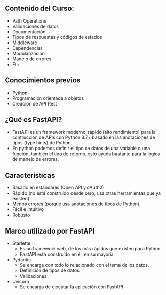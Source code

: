 
## Contenido del Curso:

- Path Operations
- Validaciones de datos
- Documentación
- Tipos de respuestas y códigos de estados
- Middleware
- Dependencias
- Modularización
- Manejo de errores
- Etc

## Conocimientos previos

- Python
- Programación orientada a objetos
- Creación de API Rest

## ¿Qué es FastAPI?

- FastAPI es un framework moderno, rápido (alto rendimiento) para la contrucción de APIs con Python 3.7+ basado en las anotaciones de tipos (type hints) de Python.
- En python podemos definir el tipo de datos de una variable o una función, también el tipo de retorno, esto ayuda bastante para la lógica de manejo de errores.

## Características

- Basado en estándares (Open API y oAuth2)
- Rápido (no está construido desde cero, usa otras herramientas que ya existen).
- Menos errores (porque usa anotaciones de tipos de Python).
- Fácil e intuitivo 
- Robusto

## Marco utilizado por FastAPI

- Starlette 
	- Es un framework web, de los más rápidos que existen para Python
	- FastAPI está construído en él, en su mayoría.
- Pydantic
	- Se encarga con todo lo relacionado con el tema de los datos.
	- Definición de tipos de datos.
	- Validaciones
- Uvicorn
	- Se encarga de ejecutar la aplicación con FastAPI



















































